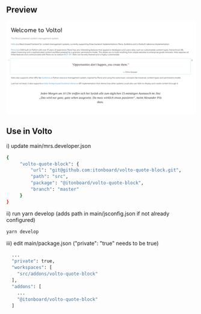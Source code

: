 ## Preview
![alt text](docs/preview.png)

## Use in Volto

i) update main/mrs.developer.json
```bash
{
     "volto-quote-block": {
         "url": "git@github.com:itonboard/volto-quote-block.git",
         "path": "src",
         "package": "@itonboard/volto-quote-block",
         "branch": "master"
     }
}
```

ii) run yarn develop (adds path in main/jsconfig.json if not already configured)
```bash
yarn develop
```
iii) edit main/package.json ("private": "true" needs to be true)
```bash
  ...
  "private": true,
  "workspaces": [
    "src/addons/volto-quote-block"
  ],
  "addons": [
    ...
    "@itonboard/volto-quote-block"
  ]
```
